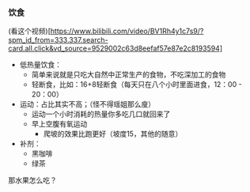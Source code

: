 

### 饮食
(看这个视频)[https://www.bilibili.com/video/BV1Rh4y1c7s9/?spm_id_from=333.337.search-card.all.click&vd_source=9529002c63d8eefaf57e87e2c8193594]


- 低热量饮食：
    - 简单来说就是只吃大自然中正常生产的食物，不吃深加工的食物
    - 轻断食，比如：16+8轻断食（每天只在八个小时里面进食，12：00 - 20：00）
- 运动：占比其实不高；（怪不得瑶姐那么廋）
    - 运动一个小时消耗的热量你多吃几口就回来了
    - 早上空腹有氧运动
        - 爬坡的效果比跑更好（坡度15，其他的随意）
- 补剂：
    - 黑咖啡
    - 绿茶


那水果怎么吃？